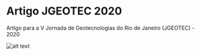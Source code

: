 # Artigo JGEOTEC 2020
Artigo para a V Jornada de Geotecnologias do Rio de Janeiro (JGEOTEC) - 2020 

![alt text](https://github.com/sacridini/Artigo-JGEOTEC-2020/blob/master/maps/bhrsj_probs.png?raw=true)
